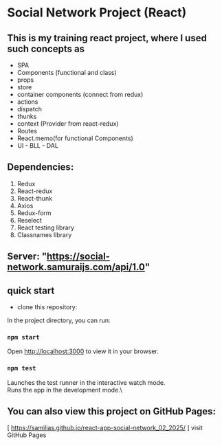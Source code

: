 # Social Network Project (React)

## This is my training react project, where I used such concepts as

- SPA
- Components (functional and class)
- props
- store
- container components (connect from redux)
- actions
- dispatch
- thunks
- context (Provider from react-redux)
- Routes
- React.memo(for functional Components)
- UI - BLL - DAL

## Dependencies:

1. Redux
2. React-redux
3. React-thunk
4. Axios
5. Redux-form
6. Reselect
7. React testing library
8. Classnames library

## Server: "https://social-network.samuraijs.com/api/1.0"

## quick start

- clone this repository:

In the project directory, you can run:

### `npm start`

Open [http://localhost:3000](http://localhost:3000) to view it in your browser.

### `npm test`

Launches the test runner in the interactive watch mode.\
Runs the app in the development mode.\

## You can also view this project on GitHub Pages:

[ https://samilias.github.io/react-app-social-network_02_2025/ ] visit GitHub Pages
